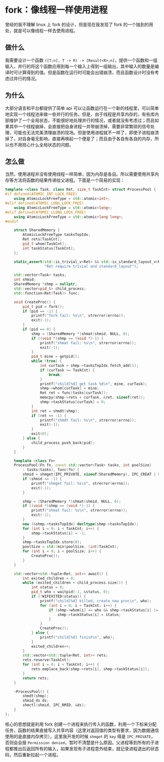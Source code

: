 # fork：像线程一样使用进程

曾经的我不理解 linux 上 fork 的设计，但是现在我发现了 fork 的一个独到的用处，就是可以像线程一样去使用进程。

## 做什么

我需要设计一个函数 `([T;n], T -> R) -> [Result<R>;n]`，提供一个函数和一组输入，并行的将这个函数应用到每一个输入上得到一组输出，其中输入的数量是编译时可计算得到的值。但是函数在运行时可能会出错崩溃，而且函数设计时没有考虑过并行的情况。

## 为什么

大部分语言和平台都提供了简单 api 可以让函数运行在一个新的线程里，可以简单地实现一个线程池来做一些并行的任务。但是，由于线程是共享内存的，有些库内部维护了一个全局状态，不能很好地处理并行的情况，或者就没有考虑过；而且如果其中一个线程崩掉，会直接把自身进程一并带崩溃掉，需要非常繁琐的信号处理，可能也无法完美清理崩溃的现场。但是使用进程就不一样了，即使子进程崩溃掉了，对自身毫无影响，直接再唤起一个便是了；而且由于各自有各自的内存，所以也不用担心什么全局状态的问题。

## 怎么做

当然，使用进程并没有使用线程一样简单，因为内存是各自。所以需要使用共享内存等方法将函数的结果传递给父进程。下面是一个简易的实现：

```cpp
template <class Task, class Ret, size_t TaskCnt> struct ProcessPool {
#if defined(ATOMIC_INT_LOCK_FREE)
    using AtomicLockFreeType = std::atomic<int>;
#elif defined(ATOMIC_LONG_LOCK_FREE)
    using AtomicLockFreeType = std::atomic<long>;
#elif defined(ATOMIC_LLONG_LOCK_FREE)
    using AtomicLockFreeType = std::atomic<long long>;
#endif

    struct SharedMemory {
        AtomicLockFreeType tasksTopIdx;
        Ret rets[TaskCnt];
        pid_t whom[TaskCnt];
        int taskStatus[TaskCnt];
    };

    static_assert(std::is_trivial_v<Ret> && std::is_standard_layout_v<Ret>,
                  "Ret require trivial and standard_layout");

    std::vector<Task> tasks;
    int shmid;
    SharedMemory *shmp = nullptr;
    std::vector<pid_t> child_process;
    std::function<Ret(Task)> func;

    void CreateProc() {
        pid_t pid = fork();
        if (pid == -1) {
            printf("fork fail: %s\n", strerror(errno));
            exit(-1);
        }
        if (pid == 0) {
            shmp = (SharedMemory *)shmat(shmid, NULL, 0);
            if ((void *)shmp == (void *)-1) {
                printf("shmat fail: %s\n", strerror(errno));
                exit(-1);
            }
            pid_t mine = getpid();
            while (true) {
                int curTask = shmp->tasksTopIdx.fetch_add(1);
                if (curTask >= TaskCnt) {
                    break;
                }
                printf("child[%d] get task %d\n", mine, curTask);
                shmp->whom[curTask] = mine;
                Ret ret = func(tasks[curTask]);
                memcpy(shmp->rets + curTask, &ret, sizeof(ret));
                shmp->taskStatus[curTask] = 0;
            }
            int ret = shmdt(shmp);
            if (ret == -1) {
                printf("shmdt fail: %s\n", strerror(errno));
                exit(-1);
            }
            exit(0);
        } else {
            child_process.push_back(pid);
        }
    }

    template <class Fn>
    ProcessPool(Fn fn, const std::vector<Task> tasks, int poolSize) 
        : tasks(tasks), func(fn) {
        shmid = shmget(IPC_PRIVATE, sizeof(SharedMemory), IPC_CREAT | 0600);
        if (shmid == -1) {
            printf("shmget fail: %s\n", strerror(errno));
            exit(-1);
        }

        shmp = (SharedMemory *)shmat(shmid, NULL, 0);
        if ((void *)shmp == (void *)-1) {
            printf("shmat fail: %s\n", strerror(errno));
            exit(-1);
        }
        new (&shmp->tasksTopIdx) decltype(shmp->tasksTopIdx);
        for (int i = 0; i < TaskCnt; i++) {
            shmp->taskStatus[i] = -1;
        }
        shmp->tasksTopIdx.store(0);
        poolSize = std::min(poolSize, (int)TaskCnt);
        for (int i = 0; i < poolSize; i++) {
            CreateProc();
        }
    }

    std::vector<std::tuple<Ret, int>> await() {
        int exited_children = 0;
        while (exited_children < child_process.size()) {
            int status = 0;
            pid_t who = waitpid(-1, &status, 0);
            if (!WIFEXITED(status)) {
                printf("child[%d] killed, create new proc\n", who);
                for (int i = 0; i < TaskCnt; i++) {
                    if (shmp->whom[i] == who && shmp->taskStatus[i] != 0) {
                        shmp->taskStatus[i] = status;
                    }
                }
                CreateProc();
            } else {
                printf("child[%d] finish\n", who);
            }
            exited_children++;
        }
        std::vector<std::tuple<Ret, int>> rets;
        rets.reserve(TaskCnt);
        for (int i = 0; i < TaskCnt; i++) {
            rets.emplace_back(shmp->rets[i], shmp->taskStatus[i]);
        }
        return rets;
    }

    ~ProcessPool() {
        shmdt(shmp);
        shmid_ds ds;
        shmctl(shmid, IPC_RMID, &ds);
    }
};
```

核心的思想就是利用 fork 创建一个进程来执行传入的函数，利用一个下标来分配任务，函数的结果直接写入共享内容（这里对返回值的类型有要求，因为数据通信使用的是直接内存拷贝）。这里我开发的时候 `shmget` 的 `key` 得是 `IPC_PRIVATE`，否则会会报 `Permission denied`，暂时不清楚是什么原因。父进程等到所有的子进程都推出后返回所有的输入，如果发现有子进程意外结束，就记录进程退出的状态码，然后重新拉起一个进程。
